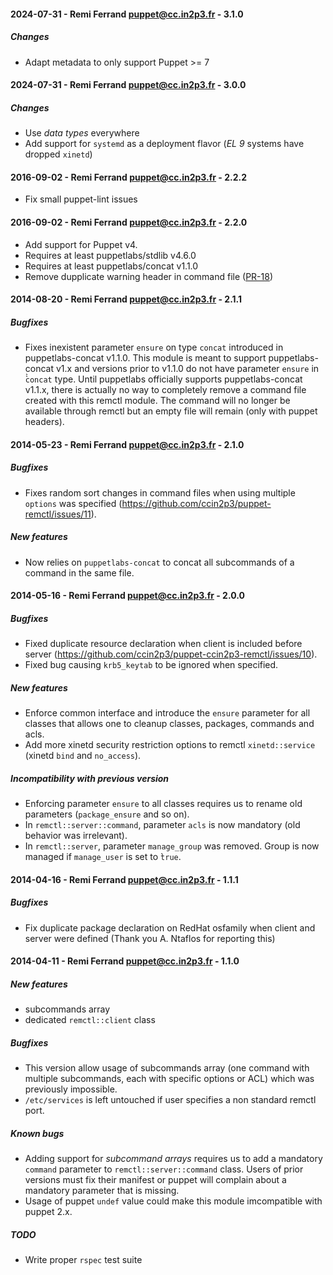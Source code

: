 #### 2024-07-31 - Remi Ferrand <puppet@cc.in2p3.fr> - 3.1.0

##### Changes

* Adapt metadata to only support Puppet >= 7

#### 2024-07-31 - Remi Ferrand <puppet@cc.in2p3.fr> - 3.0.0

##### Changes

* Use _data types_ everywhere
* Add support for `systemd` as a deployment flavor (_EL 9_ systems have dropped `xinetd`)

#### 2016-09-02 - Remi Ferrand <puppet@cc.in2p3.fr> - 2.2.2
* Fix small puppet-lint issues

#### 2016-09-02 - Remi Ferrand <puppet@cc.in2p3.fr> - 2.2.0
* Add support for Puppet v4.
* Requires at least puppetlabs/stdlib v4.6.0
* Requires at least puppetlabs/concat v1.1.0
* Remove dupplicate warning header in command file ([PR-18](https://github.com/ccin2p3/puppet-remctl/pull/18))

#### 2014-08-20 - Remi Ferrand <puppet@cc.in2p3.fr> - 2.1.1
##### Bugfixes
* Fixes inexistent parameter `ensure` on type `concat` introduced in puppetlabs-concat v1.1.0. This module is meant to support puppetlabs-concat v1.x and versions prior to v1.1.0 do not have parameter `ensure` in ̀̀`concat` type. Until puppetlabs officially supports puppetlabs-concat v1.1.x, there is actually no way to completely remove a command file created with this remctl module. The command will no longer be available through remctl but an empty file will remain (only with puppet headers).

#### 2014-05-23 - Remi Ferrand <puppet@cc.in2p3.fr> - 2.1.0
##### Bugfixes
* Fixes random sort changes in command files when using multiple `options` was specified (https://github.com/ccin2p3/puppet-remctl/issues/11).

##### New features
* Now relies on `puppetlabs-concat` to concat all subcommands of a command in the same file.

#### 2014-05-16 - Remi Ferrand <puppet@cc.in2p3.fr> - 2.0.0
##### Bugfixes
* Fixed duplicate resource declaration when client is included before server 
(https://github.com/ccin2p3/puppet-ccin2p3-remctl/issues/10).
* Fixed bug causing `krb5_keytab` to be ignored when specified.

##### New features
* Enforce common interface and introduce the `ensure` parameter for all classes that allows one to cleanup
classes, packages, commands and acls.
* Add more xinetd security restriction options to remctl `xinetd::service` (xinetd `bind` and `no_access`).

##### Incompatibility with previous version
 * Enforcing parameter `ensure` to all classes requires us to rename old parameters (`package_ensure` and so on).
 * In `remctl::server::command`, parameter `acls` is now mandatory (old behavior was irrelevant).
 * In `remctl::server`, parameter `manage_group` was removed. Group is now managed if `manage_user` is
set to ̀`true`.

#### 2014-04-16 - Remi Ferrand <puppet@cc.in2p3.fr> - 1.1.1
##### Bugfixes
* Fix duplicate package declaration on RedHat osfamily when client and server were
defined (Thank you A. Ntaflos for reporting this)

#### 2014-04-11 - Remi Ferrand <puppet@cc.in2p3.fr> - 1.1.0
##### New features
* subcommands array
* dedicated `remctl::client` class

##### Bugfixes
* This version allow usage of subcommands array (one command with multiple subcommands,
  each with specific options or ACL) which was previously impossible.
* `/etc/services` is left untouched if user specifies a non standard remctl port.

##### Known bugs
* Adding support for *subcommand arrays* requires us to add a mandatory `command`
parameter to `remctl::server::command` class. Users of prior versions must fix their manifest
or puppet will complain about a mandatory parameter that is missing.
* Usage of puppet `undef` value could make this module imcompatible with puppet 2.x.

##### TODO
* Write proper `rspec` test suite
